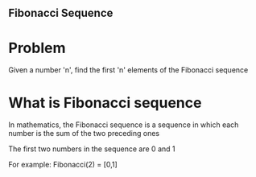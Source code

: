 ## Fibonacci Sequence

# Problem

Given a number 'n', find the first 'n' elements of the Fibonacci sequence

# What is Fibonacci sequence

In mathematics, the Fibonacci sequence is a sequence in which each number is the sum of the two preceding ones

The first two numbers in the sequence are 0 and 1

For example: Fibonacci(2) = [0,1]
